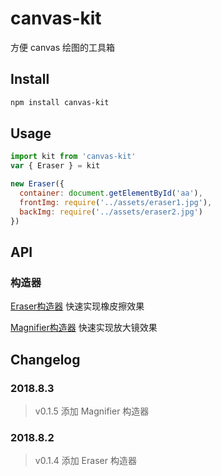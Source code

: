 # canvas-kit
方便 canvas 绘图的工具箱

## Install
```bash
npm install canvas-kit
```

## Usage
```js
import kit from 'canvas-kit'
var { Eraser } = kit

new Eraser({
  container: document.getElementById('aa'),
  frontImg: require('../assets/eraser1.jpg'),
  backImg: require('../assets/eraser2.jpg')
})
```

## API
### 构造器
[Eraser构造器](https://github.com/hamger/canvas-demo/tree/master/src/eraser) 快速实现橡皮擦效果

[Magnifier构造器](https://github.com/hamger/canvas-demo/tree/master/src/magnifier) 快速实现放大镜效果

## Changelog
### 2018.8.3
> v0.1.5 添加 Magnifier 构造器

### 2018.8.2
> v0.1.4 添加 Eraser 构造器